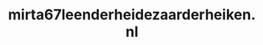 ---
layout: post
title:  "mirta67leenderheidezaarderheiken.nl"
internal_url:  "/dutchgov/mirta67leenderheidezaarderheiken.nl.html"
categories: dutchgov
---